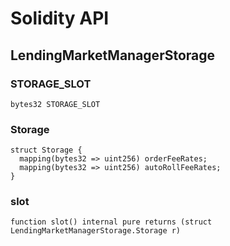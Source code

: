 # Solidity API

## LendingMarketManagerStorage

### STORAGE_SLOT

```solidity
bytes32 STORAGE_SLOT
```

### Storage

```solidity
struct Storage {
  mapping(bytes32 => uint256) orderFeeRates;
  mapping(bytes32 => uint256) autoRollFeeRates;
}
```

### slot

```solidity
function slot() internal pure returns (struct LendingMarketManagerStorage.Storage r)
```

